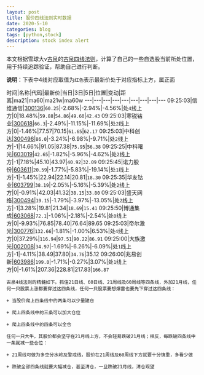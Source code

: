 ```yaml
---
layout: post
title: 股价四线法则实时数据
date: 2020-5-10
categories: blog
tags: [python,stock]
description: stock index alert
---
```



本文根据雪球大v[古泉](https://xueqiu.com/u/7148646888)的[古泉四线法则](https://xueqiu.com/7148646888/130498192)，计算了自己的一些自选股当前所处位置，用于持续追踪验证，帮助自己进行判断。

**说明**：下表中4线对应取值为`红色`表示最新价处于对应指标上方，属正面

时间|名称|代码|最新价|当日|3日|5日|位置|变动|距离|ma21|ma60|ma21w|ma60w
---|---|---|---|---|---|---|---|---
09:25:03|信维通信|[300136](https://xueqiu.com/S/SZ300136)|`60.25`|-2.68%|-2.94%|-4.56%|处`4`线上方|0|18.48%|`59.88`|`54.86`|`49.60`|`42.43`
09:25:03|寒锐钴业|[300618](https://xueqiu.com/S/SZ300618)|`66.3`|-2.49%|-11.15%|-11.69%|处`2`线上方|0|-1.46%|77.57|70.15|`61.65`|`62.17`
09:25:03|中科创达|[300496](https://xueqiu.com/S/SZ300496)|`86.0`|-3.24%|-6.98%|-9.71%|处`2`线上方|-1|14.66%|91.05|87.38|`75.95`|`56.38`
09:25:25|中科曙光|[603019](https://xueqiu.com/S/SH603019)|`42.65`|-1.82%|-5.96%|-4.62%|处`2`线上方|-1|7.18%|45.10|43.97|`40.92`|`32.09`
09:25:45|诺力股份|[603611](https://xueqiu.com/S/SH603611)|`20.59`|-1.77%|-5.83%|-19.14%|处`1`线上方|-1|-1.45%|22.94|22.14|20.81|`18.30`
09:25:35|华友钴业|[603799](https://xueqiu.com/S/SH603799)|`38.19`|-2.05%|-5.16%|-5.39%|处`2`线上方|0|-0.91%|42.03|41.32|`38.15`|`33.80`
09:25:03|盛天网络|[300494](https://xueqiu.com/S/SZ300494)|`19.15`|-1.79%|-3.97%|-13.05%|处`2`线上方|-1|3.28%|19.81|21.34|`18.69`|`15.41`
09:25:50|博通集成|[603068](https://xueqiu.com/S/SH603068)|`72.1`|-1.06%|-2.18%|-2.54%|处`0`线上方|0|-9.93%|76.85|78.40|76.64|89.65
09:25:03|帝尔激光|[300776](https://xueqiu.com/S/SZ300776)|`132.66`|-1.81%|-1.00%|6.53%|处`4`线上方|0|37.29%|`116.94`|`97.51`|`90.22`|`86.91`
09:25:00|大族激光|[002008](https://xueqiu.com/S/SZ002008)|`34.97`|-1.69%|-6.26%|-6.09%|处`1`线上方|-1|-4.11%|38.49|37.80|`34.76`|35.12
09:26:00|兆易创新|[603986](https://xueqiu.com/S/SH603986)|`199.0`|-1.71%|-0.27%|3.07%|处`1`线上方|0|-1.61%|207.36|228.81|217.83|`166.87`

```
古泉4线法则的精髓如下。抓住21日线、60日线、21周线及60周线等四条线，外加21月线，任何一只股票上涨都要穿过这四条线，任何一只股票要想爆雷也要先下穿过这四条线：

+ 当股价爬上四条线中的两条可以少量建仓

+ 爬上四条线中的三条可以加大仓位

+ 爬上四条线中的四条可以全仓

任何一只大牛，其股价都会坚守在21月线上方，不会轻易跌破21月线；相反，每跌破四条线中一条就减一些仓位：

+ 21周线可做为多空分水岭及警戒线，股价在21周线及60周线下方就要十分慎重，多看少做

+ 跌破全部四条线就要大幅减仓，甚至清仓，一旦跌破21月线，清仓观望
```